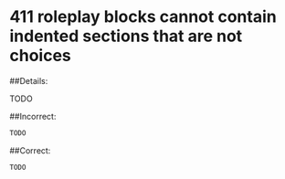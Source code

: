 # 411 roleplay blocks cannot contain indented sections that are not choices

##Details:

TODO

##Incorrect:

```markdown
TODO
```

##Correct:

```markdown
TODO
```